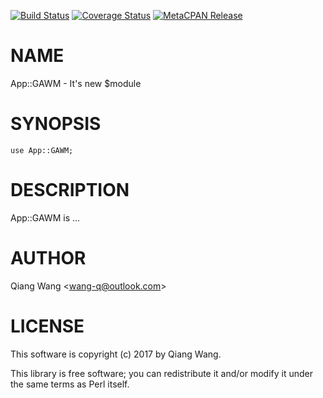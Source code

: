 [![Build Status](https://travis-ci.org/wang-q/App-GAWM.svg?branch=master)](https://travis-ci.org/wang-q/App-GAWM) [![Coverage Status](http://codecov.io/github/wang-q/App-GAWM/coverage.svg?branch=master)](https://codecov.io/github/wang-q/App-GAWM?branch=master) [![MetaCPAN Release](https://badge.fury.io/pl/App-GAWM.svg)](https://metacpan.org/release/App-GAWM)
# NAME

App::GAWM - It's new $module

# SYNOPSIS

    use App::GAWM;

# DESCRIPTION

App::GAWM is ...

# AUTHOR

Qiang Wang &lt;wang-q@outlook.com>

# LICENSE

This software is copyright (c) 2017 by Qiang Wang.

This library is free software; you can redistribute it and/or modify
it under the same terms as Perl itself.
